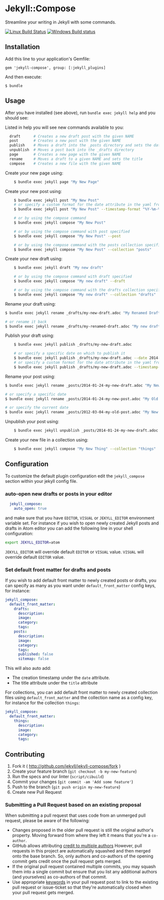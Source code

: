 # Jekyll::Compose

Streamline your writing in Jekyll with some commands.

[![Linux Build Status](https://img.shields.io/travis/jekyll/jekyll-compose/master.svg?label=Linux%20build)][travis]
[![Windows Build status](https://img.shields.io/appveyor/ci/jekyll/jekyll-compose/master.svg?label=Windows%20build)][appveyor]

[travis]: https://travis-ci.org/jekyll/jekyll-compose
[appveyor]: https://ci.appveyor.com/project/jekyll/jekyll-compose

## Installation

Add this line to your application's Gemfile:

    gem 'jekyll-compose', group: [:jekyll_plugins]

And then execute:

    $ bundle

## Usage

After you have installed (see above), run `bundle exec jekyll help` and you should see:

Listed in help you will see new commands available to you:

```sh
  draft      # Creates a new draft post with the given NAME
  post       # Creates a new post with the given NAME
  publish    # Moves a draft into the _posts directory and sets the date
  unpublish  # Moves a post back into the _drafts directory
  page       # Creates a new page with the given NAME
  rename     # Moves a draft to a given NAME and sets the title
  compose    # Creates a new file with the given NAME
```

Create your new page using:

```sh
    $ bundle exec jekyll page "My New Page"
```

Create your new post using:

```sh
    $ bundle exec jekyll post "My New Post"
    # or specify a custom format for the date attribute in the yaml front matter
    $ bundle exec jekyll post "My New Post" --timestamp-format "%Y-%m-%d %H:%M:%S %z"
```

```sh
    # or by using the compose command
    $ bundle exec jekyll compose "My New Post"
```

```sh
    # or by using the compose command with post specified
    $ bundle exec jekyll compose "My New Post" --post
```

```sh
    # or by using the compose command with the posts collection specified
    $ bundle exec jekyll compose "My New Post" --collection "posts"
```

Create your new draft using:

```sh
    $ bundle exec jekyll draft "My new draft"
```

```sh
    # or by using the compose command with draft specified
    $ bundle exec jekyll compose "My new draft" --draft
```

```sh
    # or by using the compose command with the drafts collection specified
    $ bundle exec jekyll compose "My new draft" --collection "drafts"
```

Rename your draft using:

```sh
$ bundle exec jekyll rename _drafts/my-new-draft.adoc "My Renamed Draft"
```

```sh
# or rename it back
$ bundle exec jekyll rename _drafts/my-renamed-draft.adoc "My new draft"
```

Publish your draft using:

```sh
    $ bundle exec jekyll publish _drafts/my-new-draft.adoc
```

```sh
    # or specify a specific date on which to publish it
    $ bundle exec jekyll publish _drafts/my-new-draft.adoc --date 2014-01-24
    # or specify a custom format for the date attribute in the yaml front matter
    $ bundle exec jekyll publish _drafts/my-new-draft.adoc --timestamp-format "%Y-%m-%d %H:%M:%S %z"
```

Rename your post using:

```sh
$ bundle exec jekyll rename _posts/2014-01-24-my-new-draft.adoc "My New Post"
```

```sh
# or specify a specific date
$ bundle exec jekyll rename _posts/2014-01-24-my-new-post.adoc "My Old Post" --date "2012-03-04"
```

```sh
# or specify the current date
$ bundle exec jekyll rename _posts/2012-03-04-my-old-post.adoc "My New Post" --now
```

Unpublish your post using:

```sh
    $ bundle exec jekyll unpublish _posts/2014-01-24-my-new-draft.adoc
```

Create your new file in a collection using:

```sh
    $ bundle exec jekyll compose "My New Thing" --collection "things"
```

## Configuration

To customize the default plugin configuration edit the `jekyll_compose` section within your jekyll config file.

### auto-open new drafts or posts in your editor

```yaml
  jekyll_compose:
    auto_open: true
```

and make sure that you have `EDITOR`, `VISUAL` or `JEKYLL_EDITOR` environment variable set.
For instance if you wish to open newly created Jekyll posts and drafts in Atom editor you can add the following line in your shell configuration:
```sh
export JEKYLL_EDITOR=atom
```

`JEKYLL_EDITOR` will override default `EDITOR` or `VISUAL` value.
`VISUAL` will override default `EDITOR` value.

### Set default front matter for drafts and posts

If you wish to add default front matter to newly created posts or drafts, you can specify as many as you want under `default_front_matter` config keys, for instance:

```yaml
jekyll_compose:
  default_front_matter:
    drafts:
      description:
      image:
      category:
      tags:
    posts:
      description:
      image:
      category:
      tags:
      published: false
      sitemap: false
```

This will also auto add:
 - The creation timestamp under the `date` attribute.
 - The title attribute under the `title` attribute


For collections, you can add default front matter to newly created collection files using `default_front_matter` and the collection name as a config key, for instance for the collection `things`:

```yaml
jekyll_compose:
  default_front_matter:
    things:
      description:
      image:
      category:
      tags:
```

## Contributing

1. Fork it ( http://github.com/jekyll/jekyll-compose/fork )
2. Create your feature branch (`git checkout -b my-new-feature`)
3. Run the specs and our linter (`script/cibuild`)
4. Commit your changes (`git commit -am 'Add some feature'`)
5. Push to the branch (`git push origin my-new-feature`)
6. Create new Pull Request

### Submitting a Pull Request based on an existing proposal

When submitting a pull request that uses code from an unmerged pull request, please be aware of the following:
  * Changes proposed in the older pull request is still the original author's property. Moving forward from where they left it
    means that you're a `co-author`.
  * GitHub allows attributing
    [credit to multiple authors](https://help.github.com/en/articles/creating-a-commit-with-multiple-authors)
    However, pull requests in this project are automatically squashed and then merged onto the base branch. So, only authors and
    co-authors of the opening commit gets credit once the pull request gets merged.
  * If the original pull request contained multiple commits, you may squash them into a single commit but ensure that you list
    any additional authors (and yourselves) as co-authors of that commit.
  * Use appropriate [keywords](https://help.github.com/en/articles/closing-issues-using-keywords) in your pull request post to
    link to the existing pull request or issue-ticket so that they're automatically closed when your pull request gets merged.
